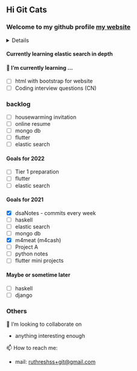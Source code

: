 ## Hi Git Cats
### Welcome to my github profile [my website](https://ruthresh.in)

<details>
I am Ruthresh Kumar, working as a Software engineer at MMM, Bangalore
<img src="https://octodex.github.com/images/manufacturetocat.png" width="500" height="500">
</details>

#### Currently learning elastic search in depth

#### 🌱 I’m currently learning ...
  - [ ] html with bootstrap for website
  - [ ] Coding interview questions (CN)

### backlog
  - [ ] housewarming invitation
  - [ ] online resume 
  - [ ] mongo db
  - [ ] flutter
  - [ ] elastic search

#### Goals for 2022
- [ ] Tier 1 preparation
- [ ] flutter
- [ ] elastic search

#### Goals for 2021
- [x] dsaNotes - commits every week
- [ ] haskell
- [ ] elastic search
- [ ] mongo db
- [x] m4meat (m4cash)
- [ ] Project A
- [ ] python notes
- [ ] flutter mini projects

#### Maybe or sometime later
- [ ] haskell
- [ ] django

### Others
👯 I’m looking to collaborate on
-   anything interesting enough

📫 How to reach me: 
-   mail: ruthreshss+git@gmail.com
